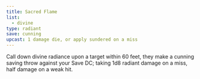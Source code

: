 ```yaml
---
title: Sacred Flame
list:
  - divine
type: radiant
save: cunning
upcast: 1 damage die, or apply sundered on a miss
---
```

Call down divine radiance upon a target within 60 feet, they make a cunning saving throw against your Save DC; taking 1d8 radiant damage on a miss, half damage on a weak hit.
